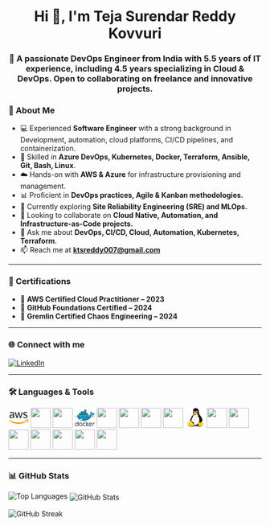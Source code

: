 <h1 align="center">Hi 👋, I'm Teja Surendar Reddy Kovvuri</h1>
<h3 align="center">🚀 A passionate DevOps Engineer from India with 5.5 years of IT experience, including 4.5 years specializing in Cloud & DevOps. Open to collaborating on freelance and innovative projects.</h3>

### 🌟 About Me  
- 💻 Experienced **Software Engineer** with a strong background in Development, automation, cloud platforms, CI/CD pipelines, and containerization.  
- 🔧 Skilled in **Azure DevOps, Kubernetes, Docker, Terraform, Ansible, Git, Bash, Linux**.  
- ☁️ Hands-on with **AWS & Azure** for infrastructure provisioning and management.  
- 📊 Proficient in **DevOps practices, Agile & Kanban methodologies.**
- 🌱 Currently exploring **Site Reliability Engineering (SRE) and MLOps.**  
- 👯 Looking to collaborate on **Cloud Native, Automation, and Infrastructure-as-Code projects.**  
- 💬 Ask me about **DevOps, CI/CD, Cloud, Automation, Kubernetes, Terraform**.  
- 📫 Reach me at **ktsreddy007@gmail.com**  

---

### 📜 Certifications  
- 🏅 **AWS Certified Cloud Practitioner – 2023**
- 🏅 **GitHub Foundations Certified – 2024**  
- 🏅 **Gremlin Certified Chaos Engineering – 2024**  

---

### 🌐 Connect with me  
<p align="left">
<a href="https://www.linkedin.com/in/tejasurendarreddy" target="blank">
  <img align="center" src="https://raw.githubusercontent.com/rahuldkjain/github-profile-readme-generator/master/src/images/icons/Social/linked-in-alt.svg" alt="LinkedIn" height="30" width="40" />
</a>
</p>

---

### 🛠️ Languages & Tools  
<p align="left">
<a href="https://aws.amazon.com"><img src="https://raw.githubusercontent.com/devicons/devicon/master/icons/amazonwebservices/amazonwebservices-original-wordmark.svg" width="40" height="40"/></a>
<a href="https://azure.microsoft.com"><img src="https://www.vectorlogo.zone/logos/microsoft_azure/microsoft_azure-icon.svg" width="40" height="40"/></a>
<a href="https://kubernetes.io"><img src="https://www.vectorlogo.zone/logos/kubernetes/kubernetes-icon.svg" width="40" height="40"/></a>
<a href="https://www.docker.com/"><img src="https://raw.githubusercontent.com/devicons/devicon/master/icons/docker/docker-original-wordmark.svg" width="40" height="40"/></a>
<a href="https://www.terraform.io/"><img src="https://www.vectorlogo.zone/logos/terraformio/terraformio-icon.svg" width="40" height="40"/></a>
<a href="https://www.ansible.com/"><img src="https://www.vectorlogo.zone/logos/ansible/ansible-icon.svg" width="40" height="40"/></a>
<a href="https://git-scm.com/"><img src="https://www.vectorlogo.zone/logos/git-scm/git-scm-icon.svg" width="40" height="40"/></a>
<a href="https://www.gnu.org/software/bash/"><img src="https://www.vectorlogo.zone/logos/gnu_bash/gnu_bash-icon.svg" width="40" height="40"/></a>
<a href="https://www.linux.org/"><img src="https://raw.githubusercontent.com/devicons/devicon/master/icons/linux/linux-original.svg" width="40" height="40"/></a>
<a href="https://www.jenkins.io"><img src="https://www.vectorlogo.zone/logos/jenkins/jenkins-icon.svg" width="40" height="40"/></a>
<a href="https://grafana.com"><img src="https://www.vectorlogo.zone/logos/grafana/grafana-icon.svg" width="40" height="40"/></a>
<a href="https://prometheus.io"><img src="https://www.vectorlogo.zone/logos/prometheusio/prometheusio-icon.svg" width="40" height="40"/></a>
<a href="https://splunk.com"><img src="https://www.vectorlogo.zone/logos/splunk/splunk-icon.svg" width="40" height="40"/></a>
<a href="https://github.com/" target="_blank"><img src="https://www.vectorlogo.zone/logos/github/github-icon.svg" width="40" height="40"/></a> 
<a href="https://www.jenkins.io/" target="_blank"><img src="https://www.vectorlogo.zone/logos/jenkins/jenkins-icon.svg" width="40" height="40"/></a> 
<a href="https://www.sonarsource.com/products/sonarqube/" target="_blank"><img src="https://www.vectorlogo.zone/logos/sonarsource/sonarsource-icon.svg" width="40" height="40"/></a> 
</p>

---

### 📊 GitHub Stats  
<p><img align="left" src="https://github-readme-stats.vercel.app/api/top-langs?username=ktsreddy007&show_icons=true&locale=en&layout=compact" alt="Top Languages" /></p>  

<p>&nbsp;<img align="center" src="https://github-readme-stats.vercel.app/api?username=ktsreddy007&show_icons=true&locale=en" alt="GitHub Stats" /></p>  

<p><img align="center" src="https://github-readme-streak-stats.herokuapp.com/?user=ktsreddy007" alt="GitHub Streak" /></p>  
